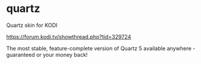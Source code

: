 # quartz

Quartz skin for KODI 

https://forum.kodi.tv/showthread.php?tid=329724

The most stable, feature-complete version of Quartz 5 available anywhere - guaranteed or your money back!  
